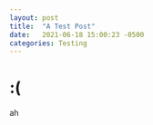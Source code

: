 ```yaml
---
layout: post
title:  "A Test Post"
date:   2021-06-18 15:00:23 -0500
categories: Testing
---
```




# :(

ah
